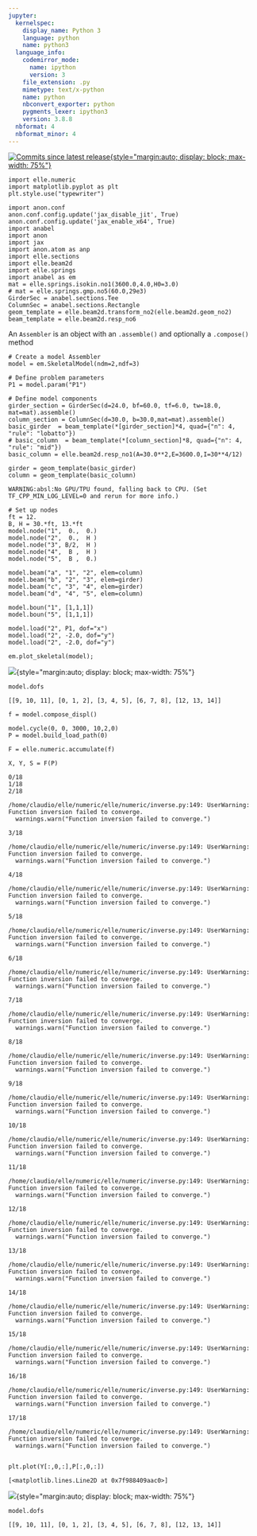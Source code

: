 ```yaml
---
jupyter:
  kernelspec:
    display_name: Python 3
    language: python
    name: python3
  language_info:
    codemirror_mode:
      name: ipython
      version: 3
    file_extension: .py
    mimetype: text/x-python
    name: python
    nbconvert_exporter: python
    pygments_lexer: ipython3
    version: 3.8.8
  nbformat: 4
  nbformat_minor: 4
---
```


[![Commits since latest
release](img/e4170d51c0f36bf88d954a5b37e12b191cfeeb3b.svg){style="margin:auto; display: block; max-width: 75%"}](https://github.com/claudioperez/elle-0002/compare/v0.0.0...master)

``` {.python}
import elle.numeric
import matplotlib.pyplot as plt
plt.style.use("typewriter")
```

``` {.python}
import anon.conf
anon.conf.config.update('jax_disable_jit', True)
anon.conf.config.update('jax_enable_x64', True)
import anabel
import anon
import jax
import anon.atom as anp
import elle.sections
import elle.beam2d
import elle.springs
import anabel as em
mat = elle.springs.isokin.no1(3600.0,4.0,H0=3.0)
# mat = elle.springs.gmp.no5(60.0,29e3)
GirderSec = anabel.sections.Tee
ColumnSec = anabel.sections.Rectangle
geom_template = elle.beam2d.transform_no2(elle.beam2d.geom_no2)
beam_template = elle.beam2d.resp_no6
```

An `Assembler` is an object with an `.assemble()` and optionally a
`.compose()` method

``` {.python}
# Create a model Assembler
model = em.SkeletalModel(ndm=2,ndf=3)

# Define problem parameters
P1 = model.param("P1")

# Define model components
girder_section = GirderSec(d=24.0, bf=60.0, tf=6.0, tw=18.0, mat=mat).assemble()
column_section = ColumnSec(d=30.0, b=30.0,mat=mat).assemble()
basic_girder  = beam_template(*[girder_section]*4, quad={"n": 4, "rule": "lobatto"})
# basic_column  = beam_template(*[column_section]*8, quad={"n": 4, "rule": "mid"})
basic_column = elle.beam2d.resp_no1(A=30.0**2,E=3600.0,I=30**4/12)

girder = geom_template(basic_girder)
column = geom_template(basic_column)
```

    WARNING:absl:No GPU/TPU found, falling back to CPU. (Set TF_CPP_MIN_LOG_LEVEL=0 and rerun for more info.)

``` {.python}
# Set up nodes
ft = 12.
B, H = 30.*ft, 13.*ft
model.node("1",  0.,  0.)
model.node("2",  0.,  H )
model.node("3", B/2,  H )
model.node("4",  B ,  H )
model.node("5",  B ,  0.)

model.beam("a", "1", "2", elem=column)
model.beam("b", "2", "3", elem=girder)
model.beam("c", "3", "4", elem=girder)
model.beam("d", "4", "5", elem=column)

model.boun("1", [1,1,1])
model.boun("5", [1,1,1])

model.load("2", P1, dof="x")
model.load("2", -2.0, dof="y")
model.load("2", -2.0, dof="y")

em.plot_skeletal(model);
```

![](img/744d1ec866217eecc6ff1375e31dfc95098bd9ba.png){style="margin:auto; display: block; max-width: 75%"}

``` {.python}
model.dofs
```

    [[9, 10, 11], [0, 1, 2], [3, 4, 5], [6, 7, 8], [12, 13, 14]]

``` {.python}
f = model.compose_displ()
```

``` {.python}
model.cycle(0, 0, 3000, 10,2,0)
P = model.build_load_path(0)
```

``` {.python}
F = elle.numeric.accumulate(f)
```

``` {.python}
X, Y, S = F(P)
```

    0/18
    1/18
    2/18

    /home/claudio/elle/numeric/elle/numeric/inverse.py:149: UserWarning: Function inversion failed to converge.
      warnings.warn("Function inversion failed to converge.")

    3/18

    /home/claudio/elle/numeric/elle/numeric/inverse.py:149: UserWarning: Function inversion failed to converge.
      warnings.warn("Function inversion failed to converge.")

    4/18

    /home/claudio/elle/numeric/elle/numeric/inverse.py:149: UserWarning: Function inversion failed to converge.
      warnings.warn("Function inversion failed to converge.")

    5/18

    /home/claudio/elle/numeric/elle/numeric/inverse.py:149: UserWarning: Function inversion failed to converge.
      warnings.warn("Function inversion failed to converge.")

    6/18

    /home/claudio/elle/numeric/elle/numeric/inverse.py:149: UserWarning: Function inversion failed to converge.
      warnings.warn("Function inversion failed to converge.")

    7/18

    /home/claudio/elle/numeric/elle/numeric/inverse.py:149: UserWarning: Function inversion failed to converge.
      warnings.warn("Function inversion failed to converge.")

    8/18

    /home/claudio/elle/numeric/elle/numeric/inverse.py:149: UserWarning: Function inversion failed to converge.
      warnings.warn("Function inversion failed to converge.")

    9/18

    /home/claudio/elle/numeric/elle/numeric/inverse.py:149: UserWarning: Function inversion failed to converge.
      warnings.warn("Function inversion failed to converge.")

    10/18

    /home/claudio/elle/numeric/elle/numeric/inverse.py:149: UserWarning: Function inversion failed to converge.
      warnings.warn("Function inversion failed to converge.")

    11/18

    /home/claudio/elle/numeric/elle/numeric/inverse.py:149: UserWarning: Function inversion failed to converge.
      warnings.warn("Function inversion failed to converge.")

    12/18

    /home/claudio/elle/numeric/elle/numeric/inverse.py:149: UserWarning: Function inversion failed to converge.
      warnings.warn("Function inversion failed to converge.")

    13/18

    /home/claudio/elle/numeric/elle/numeric/inverse.py:149: UserWarning: Function inversion failed to converge.
      warnings.warn("Function inversion failed to converge.")

    14/18

    /home/claudio/elle/numeric/elle/numeric/inverse.py:149: UserWarning: Function inversion failed to converge.
      warnings.warn("Function inversion failed to converge.")

    15/18

    /home/claudio/elle/numeric/elle/numeric/inverse.py:149: UserWarning: Function inversion failed to converge.
      warnings.warn("Function inversion failed to converge.")

    16/18

    /home/claudio/elle/numeric/elle/numeric/inverse.py:149: UserWarning: Function inversion failed to converge.
      warnings.warn("Function inversion failed to converge.")

    17/18

    /home/claudio/elle/numeric/elle/numeric/inverse.py:149: UserWarning: Function inversion failed to converge.
      warnings.warn("Function inversion failed to converge.")

``` {.python}
```

``` {.python}
plt.plot(Y[:,0,:],P[:,0,:])
```

    [<matplotlib.lines.Line2D at 0x7f988409aac0>]

![](img/f017de0730378f4bf2f8334b1d8e611c67c02b57.png){style="margin:auto; display: block; max-width: 75%"}

``` {.python}
model.dofs
```

    [[9, 10, 11], [0, 1, 2], [3, 4, 5], [6, 7, 8], [12, 13, 14]]

``` {.python}
```
